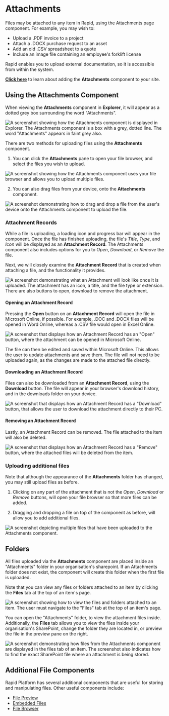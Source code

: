 # Attachments

Files may be attached to any item in Rapid, using the Attachments page component. For example, you may wish to:
- Upload a .PDF invoice to a project
- Attach a .DOCX purchase request to an asset
- Add an old .CSV spreadsheet to a quote
- Include an image file containing an employee's forklift license

Rapid enables you to upload external documentation, so it is accessible from within the system.

<a href="https://rapiddocs.z8.web.core.windows.net/docs/Rapid/Keyper%20Manual/Designer/Pages/Components/attachments/" target="_blank">**Click here**</a> to learn about adding the **Attachments** component to your site.

## Using the Attachments Component
When viewing the **Attachments** component in **Explorer**, it will appear as a dotted grey box surrounding the word "Attachments".

![A screenshot showing how the Attachments component is displayed in Explorer. The Attachments component is a box with a grey, dotted line. The word "Attachments" appears in faint grey also.](<Attachments Explorer View.png>)

There are two methods for uploading files using the **Attachments** component.
1. You can click the **Attachments** pane to open your file browser, and select the files you wish to upload.

![A screenshot showing how the Attachments component uses your file browser and allows you to upload multiple files.](<Attachments OS Upload.png>)

2. You can also drag files from your device, onto the **Attachments** component.

![A screenshot demonstrating how to drag and drop a file from the user's device onto the Attachments component to upload the file.](<Attachments OS Drag Upload.png>)

### Attachment Records
While a file is uploading, a loading icon and progress bar will appear in the component. Once the file has finished uploading, the file's *Title*, *Type*, and *Icon* will be displayed as an **Attachment Record**. The Attachments component also includes options for you to *Open*, *Download*, or *Remove* the file.

Next, we will closely examine the **Attachment Record** that is created when attaching a file, and the functionality it provides.

![A screenshot demonstrating what an Attachment will look like once it is uploaded. The attachment has an icon, a title, and the file type or extension. There are also buttons to open, download to remove the attachment.](<Attachments Upload Complete.png>)

#### Opening an Attachment Record

Pressing the **Open** button on an **Attachment Record** will open the file in Microsoft Online, if possible. For example, .DOC and .DOCX files will be opened in Word Online, whereas a .CSV file would open in Excel Online.

![A screenshot that displays how an Attachment Record has an "Open" button, where the attachment can be opened in Microsoft Online.](<Attachments Record Open.png>)

The file can then be edited and saved within Microsoft Online. This allows the user to update attachments and save them. The file will not need to be uploaded again, as the changes are made to the attached file directly.

#### Downloading an Attachment Record
Files can also be downloaded from an **Attachment Record**, using the **Download** button. The file will appear in your browser's download history, and in the downloads folder on your device.

![A screenshot that displays how an Attachment Record has a "Download" button, that allows the user to download the attachment directly to their PC.](<Attachments Record Download.png>)

#### Removing an Attachment Record
Lastly, an Attachment Record can be removed. The file attached to the item will also be deleted.

![A screenshot that displays how an Attachment Record has a "Remove" button, where the attached files will be deleted from the item.](<Attachments Record Remove.png>)

### Uploading additional files
Note that although the appearance of the **Attachments** folder has changed, you may still upload files as before.
1. Clicking on any part of the attachment that is not the *Open*, *Download* or *Remove* buttons, will open your file browser so that more files can be added.

2. Dragging and dropping a file on top of the component as before, will allow you to add additional files.

![A screenshot depicting multiple files that have been uploaded to the Attachments component.](<Attachments Multiple.png>)

## Folders
All files uploaded via the **Attachments** component are placed inside an "Attachments" folder in your organisation's sharepoint. If an Attachments folder does not exist, the component will create this folder when the first file is uploaded.

Note that you can view any files or folders attached to an item by clicking the **Files** tab at the top of an item's page.

![A screenshot showing how to view the files and folders attached to an item. The user must navigate to the "Files" tab at the top of an item's page.](<Attachments Folders.png>)

You can open the "Attachments" folder, to view the attachment files inside. Additionally, the **Files** tab allows you to view the files inside your organisation's SharePoint, change the folder they are located in, or preview the file in the preview pane on the right.

![A screenshot demonstrating how files from the Attachments component are displayed in the files tab of an item. The screenshot also indicates how to find the exact SharePoint file where an attachment is being stored.](<Attachments Sharepoint.png>)

## Additional File Components
Rapid Platform has several additional components that are useful for storing and manipulating files. Other useful components include:
- <a href="https://rapiddocs.z8.web.core.windows.net/docs/Rapid/User%20Manual/Explorer/Page%20Components/File%20Preview%20Component" target="_blank">File Preview</a>
- <a href="https://rapiddocs.z8.web.core.windows.net/docs/Rapid/User%20Manual/Explorer/Page%20Components/Embedded%20Files">Embedded Files</a>
- <a href="https://rapiddocs.z8.web.core.windows.net/docs/Rapid/User%20Manual/Explorer/Page%20Components/file-browser">File Browser</a>